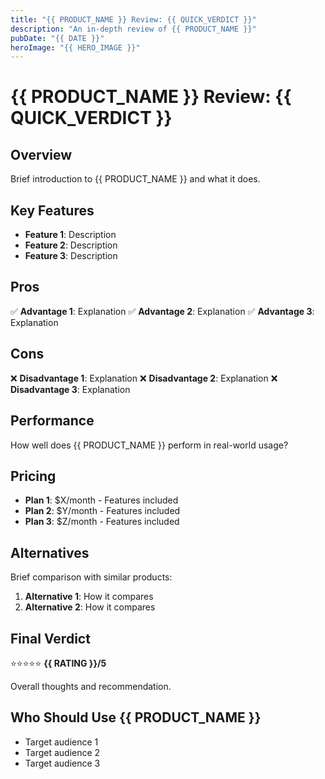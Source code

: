 ```yaml
---
title: "{{ PRODUCT_NAME }} Review: {{ QUICK_VERDICT }}"
description: "An in-depth review of {{ PRODUCT_NAME }}"
pubDate: "{{ DATE }}"
heroImage: "{{ HERO_IMAGE }}"
---
```


# {{ PRODUCT_NAME }} Review: {{ QUICK_VERDICT }}

## Overview

Brief introduction to {{ PRODUCT_NAME }} and what it does.

## Key Features

- **Feature 1**: Description
- **Feature 2**: Description
- **Feature 3**: Description

## Pros

✅ **Advantage 1**: Explanation
✅ **Advantage 2**: Explanation
✅ **Advantage 3**: Explanation

## Cons

❌ **Disadvantage 1**: Explanation
❌ **Disadvantage 2**: Explanation
❌ **Disadvantage 3**: Explanation

## Performance

How well does {{ PRODUCT_NAME }} perform in real-world usage?

## Pricing

- **Plan 1**: $X/month - Features included
- **Plan 2**: $Y/month - Features included
- **Plan 3**: $Z/month - Features included

## Alternatives

Brief comparison with similar products:

1. **Alternative 1**: How it compares
2. **Alternative 2**: How it compares

## Final Verdict

⭐⭐⭐⭐⭐ **{{ RATING }}/5**

Overall thoughts and recommendation.

## Who Should Use {{ PRODUCT_NAME }}

- Target audience 1
- Target audience 2
- Target audience 3
